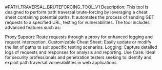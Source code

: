 #PATH_TRAVERSAL_BRUTEFORCING_TOOL_V1
Description:
This tool is designed to perform path traversal brute-forcing by leveraging a cheat sheet containing potential paths. It automates the process of sending GET requests to a specified URL, testing for vulnerabilities. The tool includes advanced features such as:

Proxy Support: Route requests through a proxy for enhanced logging and request interception.
Customizable Cheat Sheet: Easily update or modify the list of paths to suit specific testing scenarios.
Logging: Capture detailed logs of requests and responses for analysis and reporting.
Use Case:
Ideal for security professionals and penetration testers seeking to identify and exploit path traversal vulnerabilities in web applications.
